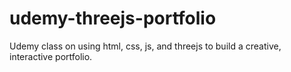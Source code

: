 # udemy-threejs-portfolio
Udemy class on using html, css, js, and threejs to build a creative, interactive portfolio.
